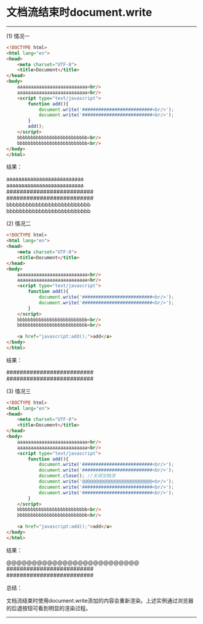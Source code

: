 # 文档流结束时document.write

---

(1) 情况一

~~~html
<!DOCTYPE html>
<html lang="en">
<head>
	<meta charset="UTF-8">
	<title>Document</title>
</head>
<body>
	aaaaaaaaaaaaaaaaaaaaaaaaaa<br/>
    aaaaaaaaaaaaaaaaaaaaaaaaaa<br/>
    <script type="text/javascript">
        function add(){
            document.write('##########################<br/>');
            document.write('##########################<br/>');
        }
        add();
	</script>
    bbbbbbbbbbbbbbbbbbbbbbbbbb<br/>
    bbbbbbbbbbbbbbbbbbbbbbbbbb<br/>
</body>
</html>
~~~

结果：

aaaaaaaaaaaaaaaaaaaaaaaaaa  
aaaaaaaaaaaaaaaaaaaaaaaaaa  
##########################  
##########################  
bbbbbbbbbbbbbbbbbbbbbbbbbb  
bbbbbbbbbbbbbbbbbbbbbbbbbb



(2) 情况二

~~~html
<!DOCTYPE html>
<html lang="en">
<head>
	<meta charset="UTF-8">
	<title>Document</title>
</head>
<body>
	aaaaaaaaaaaaaaaaaaaaaaaaaa<br/>
    aaaaaaaaaaaaaaaaaaaaaaaaaa<br/>
    <script type="text/javascript">
        function add(){
            document.write('##########################<br/>');
            document.write('##########################<br/>');
        }
	</script>
    bbbbbbbbbbbbbbbbbbbbbbbbbb<br/>
    bbbbbbbbbbbbbbbbbbbbbbbbbb<br/>
    
    <a href="javascript:add();">add</a>
</body>
</html>
~~~

结果：

##########################  
##########################



(3) 情况三

~~~html
<!DOCTYPE html>
<html lang="en">
<head>
	<meta charset="UTF-8">
	<title>Document</title>
</head>
<body>
	aaaaaaaaaaaaaaaaaaaaaaaaaa<br/>
    aaaaaaaaaaaaaaaaaaaaaaaaaa<br/>
    <script type="text/javascript">
        function add(){
            document.write('##########################<br/>');
            document.write('##########################<br/>');
            document.close(); //关闭文档流
            document.write('@@@@@@@@@@@@@@@@@@@@@@@@@@<br/>');
            document.write('##########################<br/>');
            document.write('##########################<br/>');
        }
	</script>
    bbbbbbbbbbbbbbbbbbbbbbbbbb<br/>
    bbbbbbbbbbbbbbbbbbbbbbbbbb<br/>
    
    <a href="javascript:add();">add</a>
</body>
</html>
~~~

结果：

@@@@@@@@@@@@@@@@@@@@@@@@@@  
##########################  
##########################

总结：

文档流结束时使用document.write添加的内容会重新渲染。上述实例通过浏览器的后退按钮可看到明显的渲染过程。



---

